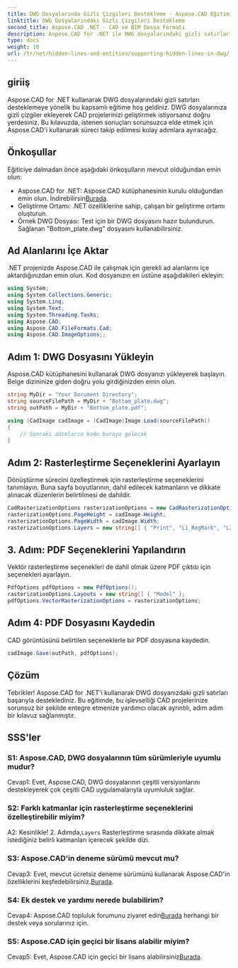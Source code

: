 ```yaml
---
title: DWG Dosyalarında Gizli Çizgileri Destekleme - Aspose.CAD Eğitimi
linktitle: DWG Dosyalarındaki Gizli Çizgileri Destekleme
second_title: Aspose.CAD .NET - CAD ve BIM Dosya Formatı
description: Aspose.CAD for .NET ile DWG dosyalarındaki gizli satırların kilidini zahmetsizce açın. Sorunsuz entegrasyon için adım adım kılavuzumuzu izleyin.
type: docs
weight: 10
url: /tr/net/hidden-lines-and-entities/supporting-hidden-lines-in-dwg/
--- 
```

## giriiş

Aspose.CAD for .NET kullanarak DWG dosyalarındaki gizli satırları desteklemeye yönelik bu kapsamlı eğitime hoş geldiniz. DWG dosyalarınıza gizli çizgiler ekleyerek CAD projelerinizi geliştirmek istiyorsanız doğru yerdesiniz. Bu kılavuzda, istenen sonuçları sorunsuzca elde etmek için Aspose.CAD'i kullanarak süreci takip edilmesi kolay adımlara ayıracağız.

## Önkoşullar

Eğiticiye dalmadan önce aşağıdaki önkoşulların mevcut olduğundan emin olun:
-  Aspose.CAD for .NET: Aspose.CAD kütüphanesinin kurulu olduğundan emin olun. İndirebilirsin[Burada](https://releases.aspose.com/cad/net/).
- Geliştirme Ortamı: .NET özelliklerine sahip, çalışan bir geliştirme ortamı oluşturun.
- Örnek DWG Dosyası: Test için bir DWG dosyasını hazır bulundurun. Sağlanan "Bottom_plate.dwg" dosyasını kullanabilirsiniz.

## Ad Alanlarını İçe Aktar

.NET projenizde Aspose.CAD ile çalışmak için gerekli ad alanlarını içe aktardığınızdan emin olun. Kod dosyanızın en üstüne aşağıdakileri ekleyin:

```csharp
using System;
using System.Collections.Generic;
using System.Linq;
using System.Text;
using System.Threading.Tasks;
using Aspose.CAD;
using Aspose.CAD.FileFormats.Cad;
using Aspose.CAD.ImageOptions;;
```

## Adım 1: DWG Dosyasını Yükleyin

Aspose.CAD kütüphanesini kullanarak DWG dosyanızı yükleyerek başlayın. Belge dizininize giden doğru yolu girdiğinizden emin olun.

```csharp
string MyDir = "Your Document Directory";
string sourceFilePath = MyDir + "Bottom_plate.dwg";
string outPath = MyDir + "Bottom_plate.pdf";

using (CadImage cadImage = (CadImage)Image.Load(sourceFilePath))
{
    // Sonraki adımların kodu buraya gelecek
}
```

## Adım 2: Rasterleştirme Seçeneklerini Ayarlayın

Dönüştürme sürecini özelleştirmek için rasterleştirme seçeneklerini tanımlayın. Buna sayfa boyutlarının, dahil edilecek katmanların ve dikkate alınacak düzenlerin belirtilmesi de dahildir.

```csharp
CadRasterizationOptions rasterizationOptions = new CadRasterizationOptions();
rasterizationOptions.PageHeight = cadImage.Height;
rasterizationOptions.PageWidth = cadImage.Width;
rasterizationOptions.Layers = new string[] { "Print", "L1_RegMark", "L2_RegMark" };
```

## 3. Adım: PDF Seçeneklerini Yapılandırın

Vektör rasterleştirme seçenekleri de dahil olmak üzere PDF çıktısı için seçenekleri ayarlayın.

```csharp
PdfOptions pdfOptions = new PdfOptions();
rasterizationOptions.Layouts = new string[] { "Model" };
pdfOptions.VectorRasterizationOptions = rasterizationOptions;
```

## Adım 4: PDF Dosyasını Kaydedin

CAD görüntüsünü belirtilen seçeneklerle bir PDF dosyasına kaydedin.

```csharp
cadImage.Save(outPath, pdfOptions);
```

## Çözüm

Tebrikler! Aspose.CAD for .NET'i kullanarak DWG dosyanızdaki gizli satırları başarıyla desteklediniz. Bu eğitimde, bu işlevselliği CAD projelerinize sorunsuz bir şekilde entegre etmenize yardımcı olacak ayrıntılı, adım adım bir kılavuz sağlanmıştır.

## SSS'ler

### S1: Aspose.CAD, DWG dosyalarının tüm sürümleriyle uyumlu mudur?

Cevap1: Evet, Aspose.CAD, DWG dosyalarının çeşitli versiyonlarını destekleyerek çok çeşitli CAD uygulamalarıyla uyumluluk sağlar.

### S2: Farklı katmanlar için rasterleştirme seçeneklerini özelleştirebilir miyim?

 A2: Kesinlikle! 2. Adımda,`Layers` Rasterleştirme sırasında dikkate almak istediğiniz belirli katmanları içerecek şekilde dizi.

### S3: Aspose.CAD'in deneme sürümü mevcut mu?

 Cevap3: Evet, mevcut ücretsiz deneme sürümünü kullanarak Aspose.CAD'in özelliklerini keşfedebilirsiniz.[Burada](https://releases.aspose.com/).

### S4: Ek destek ve yardımı nerede bulabilirim?

 Cevap4: Aspose.CAD topluluk forumunu ziyaret edin[Burada](https://forum.aspose.com/c/cad/19) herhangi bir destek veya sorularınız için.

### S5: Aspose.CAD için geçici bir lisans alabilir miyim?

 Cevap5: Evet, Aspose.CAD için geçici bir lisans alabilirsiniz[Burada](https://purchase.aspose.com/temporary-license/).